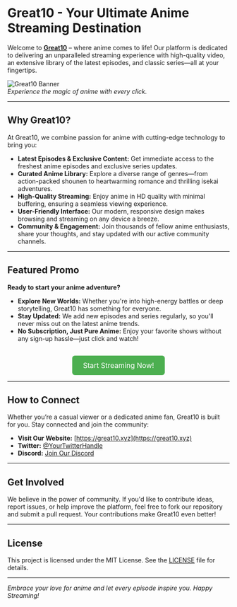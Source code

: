 # Great10 - Your Ultimate Anime Streaming Destination

Welcome to **[Great10](https://great10.xyz)** – where anime comes to life! Our platform is dedicated to delivering an unparalleled streaming experience with high-quality video, an extensive library of the latest episodes, and classic series—all at your fingertips.

![Great10 Banner](https://via.placeholder.com/1200x300?text=Welcome+to+Great10)  
*Experience the magic of anime with every click.*

---

## Why Great10?

At Great10, we combine passion for anime with cutting-edge technology to bring you:

- **Latest Episodes & Exclusive Content:** Get immediate access to the freshest anime episodes and exclusive series updates.
- **Curated Anime Library:** Explore a diverse range of genres—from action-packed shounen to heartwarming romance and thrilling isekai adventures.
- **High-Quality Streaming:** Enjoy anime in HD quality with minimal buffering, ensuring a seamless viewing experience.
- **User-Friendly Interface:** Our modern, responsive design makes browsing and streaming on any device a breeze.
- **Community & Engagement:** Join thousands of fellow anime enthusiasts, share your thoughts, and stay updated with our active community channels.

---

## Featured Promo

**Ready to start your anime adventure?**

- **Explore New Worlds:** Whether you're into high-energy battles or deep storytelling, Great10 has something for everyone.
- **Stay Updated:** We add new episodes and series regularly, so you'll never miss out on the latest anime trends.
- **No Subscription, Just Pure Anime:** Enjoy your favorite shows without any sign-up hassle—just click and watch!

<div align="center">
  <a href="https://great10.xyz" target="_blank" style="display:inline-block; padding:12px 24px; margin-top:16px; background-color:#4CAF50; color:#fff; font-size:16px; text-decoration:none; border-radius:6px;">
    Start Streaming Now!
  </a>
</div>

---

## How to Connect

Whether you’re a casual viewer or a dedicated anime fan, Great10 is built for you. Stay connected and join the community:

- **Visit Our Website:** [https://great10.xyz](https://great10.xyz)
- **Twitter:** [@YourTwitterHandle](https://twitter.com/)  <!-- Update with your actual Twitter link -->
- **Discord:** [Join Our Discord](https://discord.com/invite/MKepHcK7Mw)  <!-- Update with your actual Discord link -->

---

## Get Involved

We believe in the power of community. If you'd like to contribute ideas, report issues, or help improve the platform, feel free to fork our repository and submit a pull request. Your contributions make Great10 even better!

---

## License

This project is licensed under the MIT License. See the [LICENSE](LICENSE) file for details.

---

*Embrace your love for anime and let every episode inspire you. Happy Streaming!*
